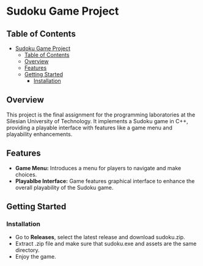 # Sudoku Game Project

## Table of Contents

- [Sudoku Game Project](#sudoku-game-project)
  - [Table of Contents](#table-of-contents)
  - [Overview](#overview)
  - [Features](#features)
  - [Getting Started](#getting-started)
    - [Installation](#installation)

## Overview

This project is the final assignment for the programming laboratories at the Silesian University of Technology. It implements a Sudoku game in C++, providing a playable interface with features like a game menu and playability enhancements.

## Features

-   **Game Menu:** Introduces a menu for players to navigate and make choices.
-   **Playablbe Interface:** Game features graphical interface to enhance the overall playability of the Sudoku game.

## Getting Started

### Installation

- Go to **Releases**, select the latest release and download sudoku.zip.
- Extract .zip file and make sure that sudoku.exe and assets are the same directory.
- Enjoy the game.
